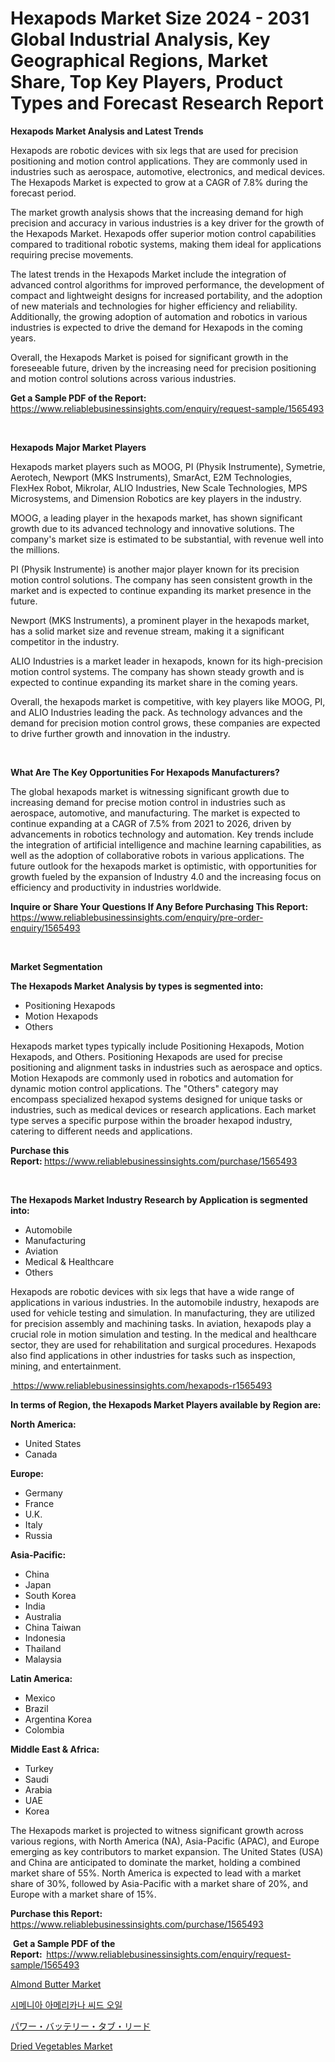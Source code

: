 <p><h1>Hexapods Market Size 2024 - 2031 Global Industrial Analysis, Key Geographical Regions, Market Share, Top Key Players, Product Types and Forecast Research Report</h1></p><p><strong>Hexapods Market Analysis and Latest Trends</strong></p>
<p><p>Hexapods are robotic devices with six legs that are used for precision positioning and motion control applications. They are commonly used in industries such as aerospace, automotive, electronics, and medical devices. The Hexapods Market is expected to grow at a CAGR of 7.8% during the forecast period.</p><p>The market growth analysis shows that the increasing demand for high precision and accuracy in various industries is a key driver for the growth of the Hexapods Market. Hexapods offer superior motion control capabilities compared to traditional robotic systems, making them ideal for applications requiring precise movements.</p><p>The latest trends in the Hexapods Market include the integration of advanced control algorithms for improved performance, the development of compact and lightweight designs for increased portability, and the adoption of new materials and technologies for higher efficiency and reliability. Additionally, the growing adoption of automation and robotics in various industries is expected to drive the demand for Hexapods in the coming years.</p><p>Overall, the Hexapods Market is poised for significant growth in the foreseeable future, driven by the increasing need for precision positioning and motion control solutions across various industries.</p></p>
<p><strong>Get a Sample PDF of the Report:&nbsp;</strong> <a href="https://www.reliablebusinessinsights.com/enquiry/request-sample/1565493">https://www.reliablebusinessinsights.com/enquiry/request-sample/1565493</a></p>
<p>&nbsp;</p>
<p><strong>Hexapods Major Market Players</strong></p>
<p><p>Hexapods market players such as MOOG, PI (Physik Instrumente), Symetrie, Aerotech, Newport (MKS Instruments), SmarAct, E2M Technologies, FlexHex Robot, Mikrolar, ALIO Industries, New Scale Technologies, MPS Microsystems, and Dimension Robotics are key players in the industry.</p><p>MOOG, a leading player in the hexapods market, has shown significant growth due to its advanced technology and innovative solutions. The company's market size is estimated to be substantial, with revenue well into the millions.</p><p>PI (Physik Instrumente) is another major player known for its precision motion control solutions. The company has seen consistent growth in the market and is expected to continue expanding its market presence in the future.</p><p>Newport (MKS Instruments), a prominent player in the hexapods market, has a solid market size and revenue stream, making it a significant competitor in the industry.</p><p>ALIO Industries is a market leader in hexapods, known for its high-precision motion control systems. The company has shown steady growth and is expected to continue expanding its market share in the coming years.</p><p>Overall, the hexapods market is competitive, with key players like MOOG, PI, and ALIO Industries leading the pack. As technology advances and the demand for precision motion control grows, these companies are expected to drive further growth and innovation in the industry.</p></p>
<p>&nbsp;</p>
<p><strong>What Are The Key Opportunities For Hexapods Manufacturers?</strong></p>
<p><p>The global hexapods market is witnessing significant growth due to increasing demand for precise motion control in industries such as aerospace, automotive, and manufacturing. The market is expected to continue expanding at a CAGR of 7.5% from 2021 to 2026, driven by advancements in robotics technology and automation. Key trends include the integration of artificial intelligence and machine learning capabilities, as well as the adoption of collaborative robots in various applications. The future outlook for the hexapods market is optimistic, with opportunities for growth fueled by the expansion of Industry 4.0 and the increasing focus on efficiency and productivity in industries worldwide.</p></p>
<p><strong>Inquire or Share Your Questions If Any Before Purchasing This Report:</strong> <a href="https://www.reliablebusinessinsights.com/enquiry/pre-order-enquiry/1565493">https://www.reliablebusinessinsights.com/enquiry/pre-order-enquiry/1565493</a></p>
<p>&nbsp;</p>
<p><strong>Market Segmentation</strong></p>
<p><strong>The Hexapods Market Analysis by types is segmented into:</strong></p>
<p><ul><li>Positioning Hexapods</li><li>Motion Hexapods</li><li>Others</li></ul></p>
<p><p>Hexapods market types typically include Positioning Hexapods, Motion Hexapods, and Others. Positioning Hexapods are used for precise positioning and alignment tasks in industries such as aerospace and optics. Motion Hexapods are commonly used in robotics and automation for dynamic motion control applications. The "Others" category may encompass specialized hexapod systems designed for unique tasks or industries, such as medical devices or research applications. Each market type serves a specific purpose within the broader hexapod industry, catering to different needs and applications.</p></p>
<p><strong>Purchase this Report:&nbsp;</strong><a href="https://www.reliablebusinessinsights.com/purchase/1565493">https://www.reliablebusinessinsights.com/purchase/1565493</a></p>
<p>&nbsp;</p>
<p><strong>The Hexapods Market Industry Research by Application is segmented into:</strong></p>
<p><ul><li>Automobile</li><li>Manufacturing</li><li>Aviation</li><li>Medical & Healthcare</li><li>Others</li></ul></p>
<p><p>Hexapods are robotic devices with six legs that have a wide range of applications in various industries. In the automobile industry, hexapods are used for vehicle testing and simulation. In manufacturing, they are utilized for precision assembly and machining tasks. In aviation, hexapods play a crucial role in motion simulation and testing. In the medical and healthcare sector, they are used for rehabilitation and surgical procedures. Hexapods also find applications in other industries for tasks such as inspection, mining, and entertainment.</p></p>
<p><a href="https://www.reliablebusinessinsights.com/hexapods-r1565493">&nbsp;https://www.reliablebusinessinsights.com/hexapods-r1565493</a></p>
<p><strong>In terms of Region, the Hexapods Market Players available by Region are:</strong></p>
<p>
    <p> <strong> North America: </strong>
        <ul>
            <li>United States</li>
            <li>Canada</li>
        </ul>
        </p> 
    <p> <strong> Europe: </strong>
        <ul>
            <li>Germany</li>
            <li>France</li>
            <li>U.K.</li>
            <li>Italy</li>
            <li>Russia</li>
        </ul>
        </p> 
    <p> <strong> Asia-Pacific: </strong>
        <ul>
            <li>China</li>
            <li>Japan</li>
            <li>South Korea</li>
            <li>India</li>
            <li>Australia</li>
            <li>China Taiwan</li>
            <li>Indonesia</li>
            <li>Thailand</li>
            <li>Malaysia</li>
        </ul>
        </p> 
    <p> <strong> Latin America: </strong>
        <ul>
            <li>Mexico</li>
            <li>Brazil</li>
            <li>Argentina Korea</li>
            <li>Colombia</li>
        </ul>
        </p> 
    <p> <strong> Middle East & Africa: </strong>
        <ul>
            <li>Turkey</li>
            <li>Saudi</li>
            <li>Arabia</li>
            <li>UAE</li>
            <li>Korea</li>
        </ul>
    </p>
    </p>
<p><p>The Hexapods market is projected to witness significant growth across various regions, with North America (NA), Asia-Pacific (APAC), and Europe emerging as key contributors to market expansion. The United States (USA) and China are anticipated to dominate the market, holding a combined market share of 55%. North America is expected to lead with a market share of 30%, followed by Asia-Pacific with a market share of 20%, and Europe with a market share of 15%.</p></p>
<p><strong>Purchase this Report: </strong><a href="https://www.reliablebusinessinsights.com/purchase/1565493">https://www.reliablebusinessinsights.com/purchase/1565493</a></p>
<p>&nbsp;<strong>Get a Sample PDF of the Report:&nbsp;&nbsp;</strong><a href="https://www.reliablebusinessinsights.com/enquiry/request-sample/1565493">https://www.reliablebusinessinsights.com/enquiry/request-sample/1565493</a></p>
<p><strong></strong></p>
<p><p><a href="https://github.com/irjbaube82/Market-Research-Report-List-1/blob/main/almond-butter-market.md">Almond Butter Market</a></p><p><a href="https://github.com/shade463/Market-Research-Report-List-1/blob/main/7426672163775.md">시메니아 아메리카나 씨드 오일</a></p><p><a href="https://github.com/LenoraKris2023/Market-Research-Report-List-1/blob/main/5203552153338.md">パワー・バッテリー・タブ・リード</a></p><p><a href="https://github.com/wybrqqeb6/Market-Research-Report-List-1/blob/main/dried-vegetables-market.md">Dried Vegetables Market</a></p></p>